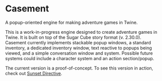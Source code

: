# Casement
A popup-oriented engine for making adventure games in Twine.

This is a work-in-progress engine designed to create adventure games in Twine. It is built on top of the Sugar Cube story format (v. 2.30.0). Casement currently implements stackable popup windows, a standard inventory, a dedicated inventory window, text reactive to popups being viewed, and a simple conversation window and system. Possible future systems could include a character system and an action section/popup.

The current version is a proof-of-concept. To see this version in action, check out [Sunset Directive](https://incobalt.itch.io/sunset-directive).
